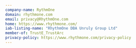```yaml
---
company-name: RythmOne
domain: rhythmone.com
email: privacy@RhythmOne.com
home: https://www.rhythmone.com/
iab-listing-name: "RhythmOne DBA Unruly Group Ltd"
member-of: TrustE_TrustArc
privacy-policy: https://www.rhythmone.com/privacy-policy
---
```




